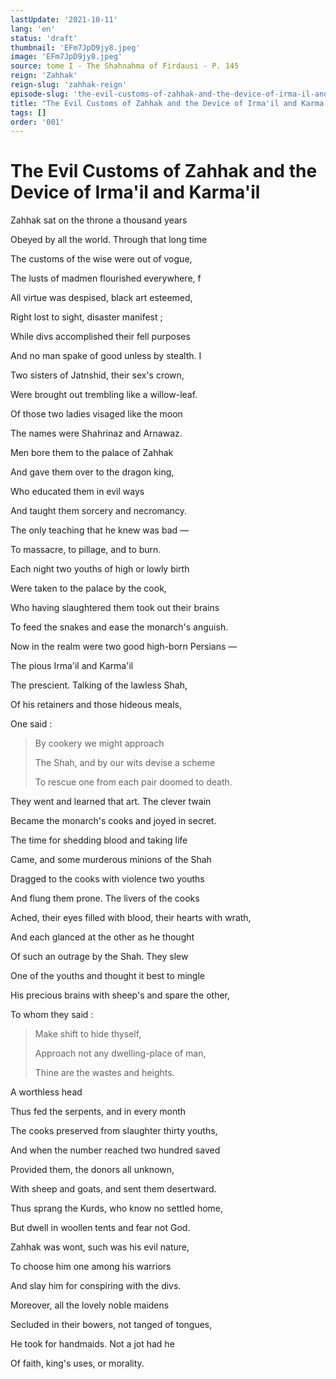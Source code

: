 ```yaml
---
lastUpdate: '2021-10-11'
lang: 'en'
status: 'draft'
thumbnail: 'EFm7JpD9jy8.jpeg'
image: 'EFm7JpD9jy8.jpeg'
source: tome I - The Shahnahma of Firdausi - P. 145
reign: 'Zahhak'
reign-slug: 'zahhak-reign'
episode-slug: 'the-evil-customs-of-zahhak-and-the-device-of-irma-il-and-karma-il'
title: "The Evil Customs of Zahhak and the Device of Irma'il and Karma'il"
tags: []
order: '001'
---
```


<!-- LTeX: language=en -->

# The Evil Customs of Zahhak and the Device of Irma'il and Karma'il

Zahhak sat on the throne a thousand years

Obeyed by all the world. Through that long time

The customs of the wise were out of vogue,

The lusts of madmen flourished everywhere, f

All virtue was despised, black art esteemed,

Right lost to sight, disaster manifest ;

While divs accomplished their fell purposes

And no man spake of good unless by stealth. I

Two sisters of Jatnshid, their sex's crown,

Were brought out trembling like a willow-leaf.

Of those two ladies visaged like the moon

The names were Shahrinaz and Arnawaz.

Men bore them to the palace of Zahhak

And gave them over to the dragon king,

Who educated them in evil ways

And taught them sorcery and necromancy.

The only teaching that he knew was bad —

To massacre, to pillage, and to burn.

Each night two youths of high or lowly birth

Were taken to the palace by the cook,

Who having slaughtered them took out their brains

To feed the snakes and ease the monarch's anguish.

Now in the realm were two good high-born Persians —

The pious Irma'il and Karma'il

The prescient. Talking of the lawless Shah,

Of his retainers and those hideous meals,

One said :

> By cookery we might approach
>
> The Shah, and by our wits devise a scheme
>
> To rescue one from each pair doomed to death.

They went and learned that art. The clever twain

Became the monarch's cooks and joyed in secret.

The time for shedding blood and taking life

Came, and some murderous minions of the Shah

Dragged to the cooks with violence two youths

And flung them prone. The livers of the cooks

Ached, their eyes filled with blood, their hearts with wrath,

And each glanced at the other as he thought

Of such an outrage by the Shah. They slew

One of the youths and thought it best to mingle

His precious brains with sheep's and spare the other,

To whom they said :

> Make shift to hide thyself,
>
> Approach not any dwelling-place of man,
>
> Thine are the wastes and heights.

A worthless head

Thus fed the serpents, and in every month

The cooks preserved from slaughter thirty youths,

And when the number reached two hundred saved

Provided them, the donors all unknown,

With sheep and goats, and sent them desertward.

Thus sprang the Kurds, who know no settled home,

But dwell in woollen tents and fear not God.

Zahhak was wont, such was his evil nature,

To choose him one among his warriors

And slay him for conspiring with the divs.

Moreover, all the lovely noble maidens

Secluded in their bowers, not tanged of tongues,

He took for handmaids. Not a jot had he

Of faith, king's uses, or morality.
